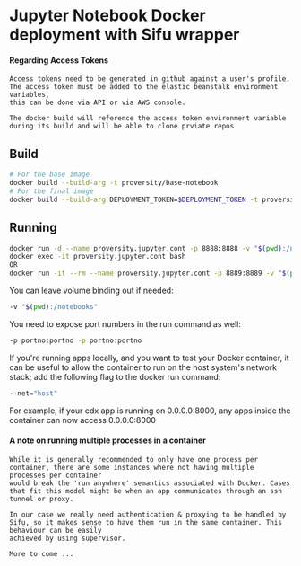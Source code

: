 # Jupyter Notebook Docker deployment with Sifu wrapper

#### Regarding Access Tokens

```text
Access tokens need to be generated in github against a user's profile.
The access token must be added to the elastic beanstalk environment variables,
this can be done via API or via AWS console.

The docker build will reference the access token environment variable
during its build and will be able to clone prviate repos. 
```

## Build
```bash
# For the base image
docker build --build-arg -t proversity/base-notebook
# For the final image
docker build --build-arg DEPLOYMENT_TOKEN=$DEPLOYMENT_TOKEN -t proversity/notebook .
```

## Running
```bash
docker run -d --name proversity.jupyter.cont -p 8888:8888 -v "$(pwd):/notebooks" jupyter/notebook
docker exec -it proversity.jupyter.cont bash
OR
docker run -it --rm --name proversity.jupyter.cont -p 8889:8889 -v "$(pwd):/notebooks" jupyter/notebook
```
You can leave volume binding out if needed:
```bash
-v "$(pwd):/notebooks"
```
You need to expose port numbers in the run command as well:
```bash
-p portno:portno -p portno:portno
```
If you're running apps locally, and you want to test your Docker container, it can be useful to allow the container
to run on the host system's network stack; add the following flag to the docker run command:
```bash
--net="host"
```
For example, if your edx app is running on 0.0.0.0:8000, any apps inside the container can now access 0.0.0.0:8000
#### A note on running multiple processes in a container
```text
While it is generally recommended to only have one process per container, there are some instances where not having multiple processes per container
would break the 'run anywhere' semantics associated with Docker. Cases that fit this model might be when an app communicates through an ssh tunnel or proxy.

In our case we really need authentication & proxying to be handled by Sifu, so it makes sense to have them run in the same container. This behaviour can be easily
achieved by using supervisor.

More to come ...


```
